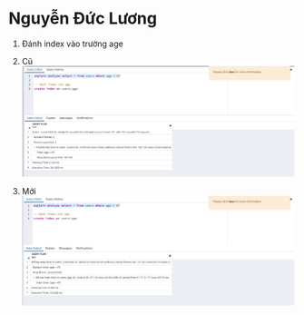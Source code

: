 # Nguyễn Đức Lương

1. Đánh index vào trường age

2. Cũ
![alt text](https://github.com/chalkybug/SQL-Tunning/blob/master/Query%20tuning/1c.png)

3. Mới
![alt text](https://github.com/chalkybug/SQL-Tunning/blob/master/Query%20tuning/1m.png)
